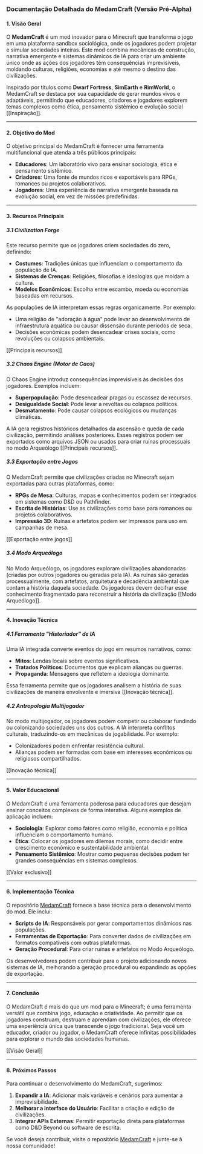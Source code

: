 ### Documentação Detalhada do MedamCraft (Versão Pré-Alpha)

#### **1. Visão Geral**
O **MedamCraft** é um mod inovador para o Minecraft que transforma o jogo em uma plataforma sandbox sociológica, onde os jogadores podem projetar e simular sociedades inteiras. Este mod combina mecânicas de construção, narrativa emergente e sistemas dinâmicos de IA para criar um ambiente único onde as ações dos jogadores têm consequências imprevisíveis, moldando culturas, religiões, economias e até mesmo o destino das civilizações.

Inspirado por títulos como **Dwarf Fortress**, **SimEarth** e **RimWorld**, o MedamCraft se destaca por sua capacidade de gerar mundos vivos e adaptáveis, permitindo que educadores, criadores e jogadores explorem temas complexos como ética, pensamento sistêmico e evolução social [[Inspiração]].

---

#### **2. Objetivo do Mod**
O objetivo principal do MedamCraft é fornecer uma ferramenta multifuncional que atenda a três públicos principais:
- **Educadores**: Um laboratório vivo para ensinar sociologia, ética e pensamento sistêmico.
- **Criadores**: Uma fonte de mundos ricos e exportáveis para RPGs, romances ou projetos colaborativos.
- **Jogadores**: Uma experiência de narrativa emergente baseada na evolução social, em vez de missões predefinidas.
---

#### **3. Recursos Principais**

##### **3.1 Civilization Forge**
Este recurso permite que os jogadores criem sociedades do zero, definindo:
- **Costumes**: Tradições únicas que influenciam o comportamento da população de IA.
- **Sistemas de Crenças**: Religiões, filosofias e ideologias que moldam a cultura.
- **Modelos Econômicos**: Escolha entre escambo, moeda ou economias baseadas em recursos.

As populações de IA interpretam essas regras organicamente. Por exemplo:
- Uma religião de "adoração à água" pode levar ao desenvolvimento de infraestrutura aquática ou causar dissensão durante períodos de seca.
- Decisões econômicas podem desencadear crises sociais, como revoluções ou colapsos ambientais.

[[Principais recursos]]

##### **3.2 Chaos Engine (Motor de Caos)**
O Chaos Engine introduz consequências imprevisíveis às decisões dos jogadores. Exemplos incluem:
- **Superpopulação**: Pode desencadear pragas ou escassez de recursos.
- **Desigualdade Social**: Pode levar a revoltas ou colapsos políticos.
- **Desmatamento**: Pode causar colapsos ecológicos ou mudanças climáticas.

A IA gera registros históricos detalhados da ascensão e queda de cada civilização, permitindo análises posteriores. Esses registros podem ser exportados como arquivos JSON ou usados para criar ruínas processuais no modo Arqueólogo [[Principais recursos]].

##### **3.3 Exportação entre Jogos**
O MedamCraft permite que civilizações criadas no Minecraft sejam exportadas para outras plataformas, como:
- **RPGs de Mesa**: Culturas, mapas e conhecimentos podem ser integrados em sistemas como D&D ou Pathfinder.
- **Escrita de Histórias**: Use as civilizações como base para romances ou projetos colaborativos.
- **Impressão 3D**: Ruínas e artefatos podem ser impressos para uso em campanhas de mesa.

[[Exportação entre jogos]]

##### **3.4 Modo Arqueólogo**
No Modo Arqueólogo, os jogadores exploram civilizações abandonadas (criadas por outros jogadores ou geradas pela IA). As ruínas são geradas processualmente, com artefatos, arquitetura e decadência ambiental que contam a história daquela sociedade. Os jogadores devem decifrar esse conhecimento fragmentado para reconstruir a história da civilização [[Modo Arqueólogo]].

---

#### **4. Inovação Técnica**

##### **4.1 Ferramenta "Historiador" de IA**
Uma IA integrada converte eventos do jogo em resumos narrativos, como:
- **Mitos**: Lendas locais sobre eventos significativos.
- **Tratados Políticos**: Documentos que explicam alianças ou guerras.
- **Propaganda**: Mensagens que refletem a ideologia dominante.

Essa ferramenta permite que os jogadores analisem a história de suas civilizações de maneira envolvente e imersiva [[Inovação técnica]].

##### **4.2 Antropologia Multijogador**
No modo multijogador, os jogadores podem competir ou colaborar fundindo ou colonizando sociedades uns dos outros. A IA interpreta conflitos culturais, traduzindo-os em mecânicas de jogabilidade. Por exemplo:
- Colonizadores podem enfrentar resistência cultural.
- Alianças podem ser formadas com base em interesses econômicos ou religiosos compartilhados.

[[Inovação técnica]]

---

#### **5. Valor Educacional**
O MedamCraft é uma ferramenta poderosa para educadores que desejam ensinar conceitos complexos de forma interativa. Alguns exemplos de aplicação incluem:
- **Sociologia**: Explorar como fatores como religião, economia e política influenciam o comportamento humano.
- **Ética**: Colocar os jogadores em dilemas morais, como decidir entre crescimento econômico e sustentabilidade ambiental.
- **Pensamento Sistêmico**: Mostrar como pequenas decisões podem ter grandes consequências em sistemas complexos.

[[Valor exclusivo]]

---

#### **6. Implementação Técnica**
O repositório [MedamCraft](https://github.com/JacquesDMuller/MedamCraft.git) fornece a base técnica para o desenvolvimento do mod. Ele inclui:
- **Scripts de IA**: Responsáveis por gerar comportamentos dinâmicos nas populações.
- **Ferramentas de Exportação**: Para converter dados de civilizações em formatos compatíveis com outras plataformas.
- **Geração Procedural**: Para criar ruínas e artefatos no Modo Arqueólogo.

Os desenvolvedores podem contribuir para o projeto adicionando novos sistemas de IA, melhorando a geração procedural ou expandindo as opções de exportação.

---

#### **7. Conclusão**
O MedamCraft é mais do que um mod para o Minecraft; é uma ferramenta versátil que combina jogo, educação e criatividade. Ao permitir que os jogadores construam, destruam e aprendam com civilizações, ele oferece uma experiência única que transcende o jogo tradicional. Seja você um educador, criador ou jogador, o MedamCraft oferece infinitas possibilidades para explorar o mundo das sociedades humanas.

[[Visão Geral]]

---

#### **8. Próximos Passos**
Para continuar o desenvolvimento do MedamCraft, sugerimos:
1. **Expandir a IA**: Adicionar mais variáveis e cenários para aumentar a imprevisibilidade.
2. **Melhorar a Interface do Usuário**: Facilitar a criação e edição de civilizações.
3. **Integrar APIs Externas**: Permitir exportação direta para plataformas como D&D Beyond ou software de escrita.

Se você deseja contribuir, visite o repositório [MedamCraft](https://github.com/JacquesDMuller/MedamCraft.git) e junte-se à nossa comunidade!
